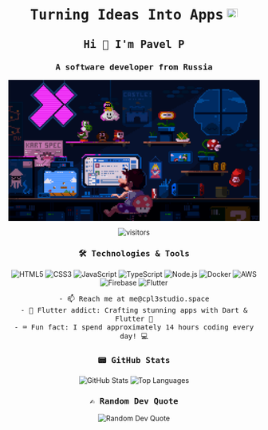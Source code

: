 <h1 align="center"><samp>Turning Ideas Into Apps</samp> <img src="https://github.com/mupezzuol/mupezzuol/blob/master/assets/earth.gif" width="22px" height="22px"> </h1>

<h2 align="center"><samp>Hi 👋 I'm Pavel P</samp></h2>
<h3 align="center"><samp>A software developer from Russia</samp></h3>

<p align="center">
  <img align="center" alt="Coding" width="600" src="https://raw.githubusercontent.com/sugith10/images/main/gif/mario-working.gif">
</p>

<p align="center">
  <img src="https://visitor-badge.laobi.icu/badge?page_id=TechnicalDeveloper.TechnicalDeveloper" alt="visitors"/>
</p>

<h3 align="center"><samp>🛠️ Technologies & Tools</samp></h3>
<p align="center">
  <!-- Technology Badges -->
  <img src="https://img.shields.io/badge/HTML5-E34F26?style=for-the-badge&logo=html5&logoColor=white" alt="HTML5"/>
  <img src="https://img.shields.io/badge/CSS3-1572B6?style=for-the-badge&logo=css3&logoColor=white" alt="CSS3"/>
  <img src="https://img.shields.io/badge/JavaScript-F7DF1E?style=for-the-badge&logo=javascript&logoColor=black" alt="JavaScript"/>
  <img src="https://img.shields.io/badge/TypeScript-007ACC?style=for-the-badge&logo=typescript&logoColor=white" alt="TypeScript"/>
  <img src="https://img.shields.io/badge/Node.js-43853D?style=for-the-badge&logo=node-dot-js&logoColor=white" alt="Node.js"/>
  <img src="https://img.shields.io/badge/Docker-2496ED?style=for-the-badge&logo=docker&logoColor=white" alt="Docker"/>
  <img src="https://img.shields.io/badge/AWS-232F3E?style=for-the-badge&logo=amazon-aws&logoColor=white" alt="AWS"/>
  <img src="https://img.shields.io/badge/Firebase-FFCA28?style=for-the-badge&logo=firebase&logoColor=black" alt="Firebase"/>
  <img src="https://img.shields.io/badge/Flutter-02569B?style=for-the-badge&logo=flutter&logoColor=white" alt="Flutter"/>
</p>

<p align="center">
  <samp>- 📫 Reach me at me@cpl3studio.space</samp><br>
  <samp>- 📱 Flutter addict: Crafting stunning apps with Dart & Flutter 💙</samp><br>
  <samp>- ⌨️ Fun fact: I spend approximately 14 hours coding every day! 💻</samp>
</p>

<h3 align="center"><samp>📟 GitHub Stats</samp></h3>
<p align="center">
  <img src="https://github-readme-stats.vercel.app/api?username=TechnicalDeveloper&show_icons=true&theme=vue" alt="GitHub Stats" width="48%" />
  <img src="https://github-readme-stats.vercel.app/api/top-langs/?username=TechnicalDeveloper&show_icons=true&locale=en&layout=compact" alt="Top Languages" width="48%" />
</p>

<h3 align="center"><samp>✍️ Random Dev Quote</samp></h3>
<p align="center">
  <img src="https://quotes-github-readme.vercel.app/api?type=horizontal&theme=vue" alt="Random Dev Quote" />
</p>

<div style="height: 60px;"></div>
